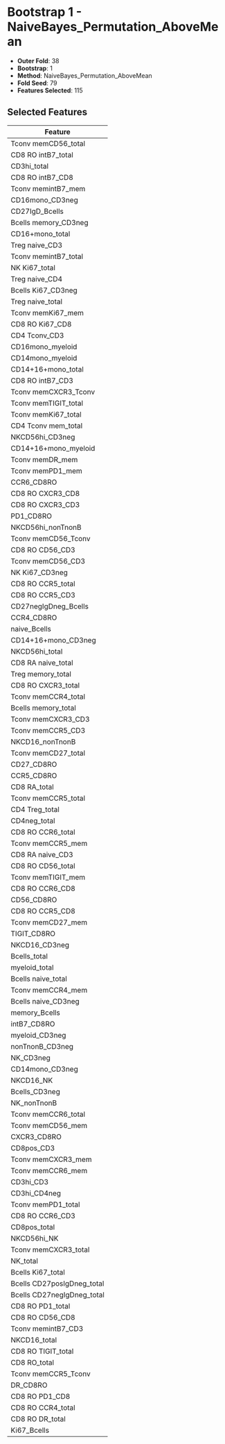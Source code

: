 # Bootstrap 1 - NaiveBayes_Permutation_AboveMean

- **Outer Fold**: 38
- **Bootstrap**: 1
- **Method**: NaiveBayes_Permutation_AboveMean
- **Fold Seed**: 79
- **Features Selected**: 115

## Selected Features

| Feature |
|---------|
| Tconv memCD56_total |
| CD8 RO intB7_total |
| CD3hi_total |
| CD8 RO intB7_CD8 |
| Tconv memintB7_mem |
| CD16mono_CD3neg |
| CD27IgD_Bcells |
| Bcells memory_CD3neg |
| CD16+mono_total |
| Treg naive_CD3 |
| Tconv memintB7_total |
| NK Ki67_total |
| Treg naive_CD4 |
| Bcells Ki67_CD3neg |
| Treg naive_total |
| Tconv memKi67_mem |
| CD8 RO Ki67_CD8 |
| CD4 Tconv_CD3 |
| CD16mono_myeloid |
| CD14mono_myeloid |
| CD14+16+mono_total |
| CD8 RO intB7_CD3 |
| Tconv memCXCR3_Tconv |
| Tconv memTIGIT_total |
| Tconv memKi67_total |
| CD4 Tconv mem_total |
| NKCD56hi_CD3neg |
| CD14+16+mono_myeloid |
| Tconv memDR_mem |
| Tconv memPD1_mem |
| CCR6_CD8RO |
| CD8 RO CXCR3_CD8 |
| CD8 RO CXCR3_CD3 |
| PD1_CD8RO |
| NKCD56hi_nonTnonB |
| Tconv memCD56_Tconv |
| CD8 RO CD56_CD3 |
| Tconv memCD56_CD3 |
| NK Ki67_CD3neg |
| CD8 RO CCR5_total |
| CD8 RO CCR5_CD3 |
| CD27negIgDneg_Bcells |
| CCR4_CD8RO |
| naive_Bcells |
| CD14+16+mono_CD3neg |
| NKCD56hi_total |
| CD8 RA naive_total |
| Treg memory_total |
| CD8 RO CXCR3_total |
| Tconv memCCR4_total |
| Bcells memory_total |
| Tconv memCXCR3_CD3 |
| Tconv memCCR5_CD3 |
| NKCD16_nonTnonB |
| Tconv memCD27_total |
| CD27_CD8RO |
| CCR5_CD8RO |
| CD8 RA_total |
| Tconv memCCR5_total |
| CD4 Treg_total |
| CD4neg_total |
| CD8 RO CCR6_total |
| Tconv memCCR5_mem |
| CD8 RA naive_CD3 |
| CD8 RO CD56_total |
| Tconv memTIGIT_mem |
| CD8 RO CCR6_CD8 |
| CD56_CD8RO |
| CD8 RO CCR5_CD8 |
| Tconv memCD27_mem |
| TIGIT_CD8RO |
| NKCD16_CD3neg |
| Bcells_total |
| myeloid_total |
| Bcells naive_total |
| Tconv memCCR4_mem |
| Bcells naive_CD3neg |
| memory_Bcells |
| intB7_CD8RO |
| myeloid_CD3neg |
| nonTnonB_CD3neg |
| NK_CD3neg |
| CD14mono_CD3neg |
| NKCD16_NK |
| Bcells_CD3neg |
| NK_nonTnonB |
| Tconv memCCR6_total |
| Tconv memCD56_mem |
| CXCR3_CD8RO |
| CD8pos_CD3 |
| Tconv memCXCR3_mem |
| Tconv memCCR6_mem |
| CD3hi_CD3 |
| CD3hi_CD4neg |
| Tconv memPD1_total |
| CD8 RO CCR6_CD3 |
| CD8pos_total |
| NKCD56hi_NK |
| Tconv memCXCR3_total |
| NK_total |
| Bcells Ki67_total |
| Bcells CD27posIgDneg_total |
| Bcells CD27negIgDneg_total |
| CD8 RO PD1_total |
| CD8 RO CD56_CD8 |
| Tconv memintB7_CD3 |
| NKCD16_total |
| CD8 RO TIGIT_total |
| CD8 RO_total |
| Tconv memCCR5_Tconv |
| DR_CD8RO |
| CD8 RO PD1_CD8 |
| CD8 RO CCR4_total |
| CD8 RO DR_total |
| Ki67_Bcells |

